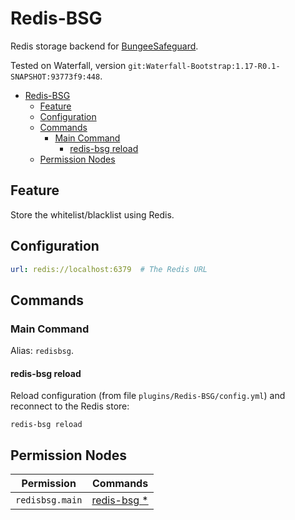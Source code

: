 # Redis-BSG

Redis storage backend for [BungeeSafeguard](https://github.com/Luluno01/BungeeSafeguard).

Tested on Waterfall, version `git:Waterfall-Bootstrap:1.17-R0.1-SNAPSHOT:93773f9:448`.

- [Redis-BSG](#redis-bsg)
  - [Feature](#feature)
  - [Configuration](#configuration)
  - [Commands](#commands)
    - [Main Command](#main-command)
      - [redis-bsg reload](#redis-bsg-reload)
  - [Permission Nodes](#permission-nodes)

## Feature

Store the whitelist/blacklist using Redis.

## Configuration

```YAML
url: redis://localhost:6379  # The Redis URL
```

## Commands

### Main Command

Alias: `redisbsg`.

#### redis-bsg reload

Reload configuration (from file `plugins/Redis-BSG/config.yml`) and reconnect to the Redis store:

```
redis-bsg reload
```

## Permission Nodes

| Permission      | Commands                     |
| --------------- | ---------------------------- |
| `redisbsg.main` | [redis-bsg *](#main-command) |
